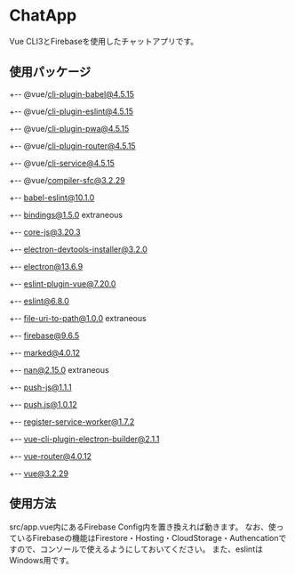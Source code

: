 # ChatApp
Vue CLI3とFirebaseを使用したチャットアプリです。

## 使用パッケージ
+-- @vue/cli-plugin-babel@4.5.15

+-- @vue/cli-plugin-eslint@4.5.15

+-- @vue/cli-plugin-pwa@4.5.15

+-- @vue/cli-plugin-router@4.5.15

+-- @vue/cli-service@4.5.15

+-- @vue/compiler-sfc@3.2.29

+-- babel-eslint@10.1.0

+-- bindings@1.5.0 extraneous

+-- core-js@3.20.3

+-- electron-devtools-installer@3.2.0

+-- electron@13.6.9

+-- eslint-plugin-vue@7.20.0

+-- eslint@6.8.0

+-- file-uri-to-path@1.0.0 extraneous

+-- firebase@9.6.5

+-- marked@4.0.12

+-- nan@2.15.0 extraneous

+-- push-js@1.1.1

+-- push.js@1.0.12

+-- register-service-worker@1.7.2

+-- vue-cli-plugin-electron-builder@2.1.1

+-- vue-router@4.0.12

+-- vue@3.2.29

## 使用方法
src/app.vue内にあるFirebase Config内を置き換えれば動きます。
なお、使っているFirebaseの機能はFirestore・Hosting・CloudStorage・Authencationですので、コンソールで使えるようにしておいてください。
また、eslintはWindows用です。
